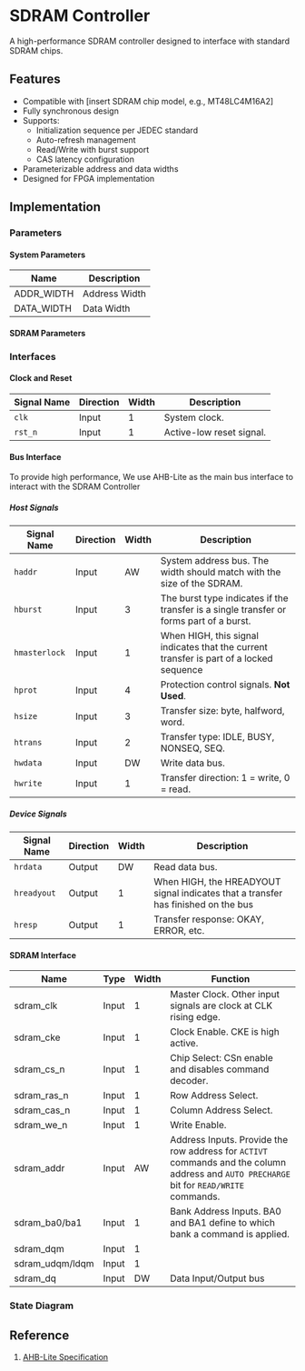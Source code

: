 # SDRAM Controller

A high-performance SDRAM controller designed to interface with standard SDRAM chips.

## Features

- Compatible with [insert SDRAM chip model, e.g., MT48LC4M16A2]
- Fully synchronous design
- Supports:
  - Initialization sequence per JEDEC standard
  - Auto-refresh management
  - Read/Write with burst support
  - CAS latency configuration
- Parameterizable address and data widths
- Designed for FPGA implementation

## Implementation

### Parameters

#### System Parameters

| Name        | Description   |
| ----------- | ------------- |
| ADDR_WIDTH  | Address Width |
| DATA_WIDTH  | Data Width    |

#### SDRAM Parameters

### Interfaces

#### Clock and Reset

| Signal Name | Direction | Width | Description              |
| ----------- | --------- | ----- | ------------------------ |
| `clk`       | Input     | 1     | System clock.            |
| `rst_n`     | Input     | 1     | Active-low reset signal. |

#### Bus Interface

To provide high performance, We use AHB-Lite as the main bus interface to interact with the SDRAM Controller

##### Host Signals

| Signal Name   | Direction | Width | Description                                                                             |
| ------------- | --------- | ----- | --------------------------------------------------------------------------------------- |
| `haddr`       | Input     | AW    | System address bus. The width should match with the size of the SDRAM.                  |
| `hburst`      | Input     | 3     | The burst type indicates if the transfer is a single transfer or forms part of a burst. |
| `hmasterlock` | Input     | 1     | When HIGH, this signal indicates that the current transfer is part of a locked sequence |
| `hprot`       | Input     | 4     | Protection control signals. **Not Used**.                                               |
| `hsize`       | Input     | 3     | Transfer size: byte, halfword, word.                                                    |
| `htrans`      | Input     | 2     | Transfer type: IDLE, BUSY, NONSEQ, SEQ.                                                 |
| `hwdata`      | Input     | DW    | Write data bus.                                                                         |
| `hwrite`      | Input     | 1     | Transfer direction: 1 = write, 0 = read.                                                |

##### Device Signals

| Signal Name | Direction | Width | Description                                                                       |
| ----------- | --------- | ----- | --------------------------------------------------------------------------------- |
| `hrdata`    | Output    | DW    | Read data bus.                                                                    |
| `hreadyout` | Output    | 1     | When HIGH, the HREADYOUT signal indicates that a transfer has finished on the bus |
| `hresp`     | Output    | 1     | Transfer response: OKAY, ERROR, etc.                                              |



#### SDRAM Interface

| Name            | Type  | Width | Function                                                                                                                                 |
| --------------- | ----- | ----- | ---------------------------------------------------------------------------------------------------------------------------------------- |
| sdram_clk       | Input | 1     | Master Clock. Other input signals are clock at CLK rising edge.                                                                          |
| sdram_cke       | Input | 1     | Clock Enable. CKE is high active.                                                                                                        |
| sdram_cs_n      | Input | 1     | Chip Select: CSn enable and disables command decoder.                                                                                    |
| sdram_ras_n     | Input | 1     | Row Address Select.                                                                                                                      |
| sdram_cas_n     | Input | 1     | Column Address Select.                                                                                                                   |
| sdram_we_n      | Input | 1     | Write Enable.                                                                                                                            |
| sdram_addr      | Input | AW    | Address Inputs. Provide the row address for `ACTIVT` commands and the column address and `AUTO PRECHARGE` bit for `READ/WRITE` commands. |
| sdram_ba0/ba1   | Input | 1     | Bank Address Inputs. BA0 and BA1 define to which bank a command is applied.                                                              |
| sdram_dqm       | Input | 1     |                                                                                                                                          |
| sdram_udqm/ldqm | Input | 1     |                                                                                                                                          |
| sdram_dq        | Input | DW    | Data Input/Output bus                                                                                                                    |

### State Diagram

## Reference

1. [AHB-Lite Specification](http://eecs.umich.edu/courses/eecs373/readings/ARM_IHI0033A_AMBA_AHB-Lite_SPEC.pdf)